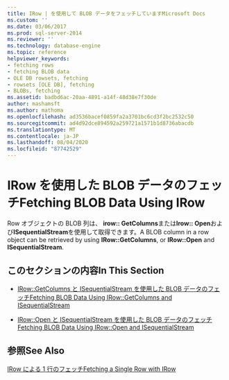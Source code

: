 ```yaml
---
title: IRow | を使用して BLOB データをフェッチしていますMicrosoft Docs
ms.custom: ''
ms.date: 03/06/2017
ms.prod: sql-server-2014
ms.reviewer: ''
ms.technology: database-engine
ms.topic: reference
helpviewer_keywords:
- fetching rows
- fetching BLOB data
- OLE DB rowsets, fetching
- rowsets [OLE DB], fetching
- BLOBs, fetching
ms.assetid: badbd6ac-20aa-4891-a14f-48d38e7f30de
author: mashamsft
ms.author: mathoma
ms.openlocfilehash: ad3536bacef0859fa2a3701bc6cd3f2bc2532c50
ms.sourcegitcommit: ad4d92dce894592a259721a1571b1d8736abacdb
ms.translationtype: MT
ms.contentlocale: ja-JP
ms.lasthandoff: 08/04/2020
ms.locfileid: "87742529"
---
```

# <a name="fetching-blob-data-using-irow"></a><span data-ttu-id="2a68d-102">IRow を使用した BLOB データのフェッチ</span><span class="sxs-lookup"><span data-stu-id="2a68d-102">Fetching BLOB Data Using IRow</span></span>
  <span data-ttu-id="2a68d-103">Row オブジェクトの BLOB 列は、 **irow:: GetColumns**または**Irow:: Open**および**ISequentialStream**を使用して取得できます。</span><span class="sxs-lookup"><span data-stu-id="2a68d-103">A BLOB column in a row object can be retrieved by using **IRow::GetColumns**, or **IRow::Open** and **ISequentialStream**.</span></span>  
  
## <a name="in-this-section"></a><span data-ttu-id="2a68d-104">このセクションの内容</span><span class="sxs-lookup"><span data-stu-id="2a68d-104">In This Section</span></span>  
  
-   [<span data-ttu-id="2a68d-105">IRow::GetColumns と ISequentialStream を使用した BLOB データのフェッチ</span><span class="sxs-lookup"><span data-stu-id="2a68d-105">Fetching BLOB Data Using IRow::GetColumns and ISequentialStream</span></span>](../../relational-databases/native-client-ole-db-rowsets/fetching-blob-data-using-irow-getcolumns-and-isequentialstream.md)  
  
-   [<span data-ttu-id="2a68d-106">IRow::Open と ISequentialStream を使用した BLOB データのフェッチ</span><span class="sxs-lookup"><span data-stu-id="2a68d-106">Fetching BLOB Data Using IRow::Open and ISequentialStream</span></span>](../../relational-databases/native-client-ole-db-rowsets/fetching-blob-data-using-irow-open-and-isequentialstream.md)  
  
## <a name="see-also"></a><span data-ttu-id="2a68d-107">参照</span><span class="sxs-lookup"><span data-stu-id="2a68d-107">See Also</span></span>  
 [<span data-ttu-id="2a68d-108">IRow による 1 行のフェッチ</span><span class="sxs-lookup"><span data-stu-id="2a68d-108">Fetching a Single Row with IRow</span></span>](../../relational-databases/native-client-ole-db-rowsets/fetching-a-single-row-with-irow.md)  
  
  
